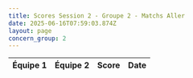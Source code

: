 ```yaml
---
title: Scores Session 2 - Groupe 2 - Matchs Aller
date: 2025-06-16T07:59:03.874Z
layout: page
concern_group: 2
---
```




| Équipe 1 | Équipe 2 | Score | Date |
|----------|----------|-------|------|

